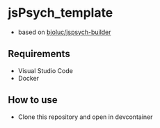 # jsPsych_template
- based on [bjoluc/jspsych-builder](https://github.com/bjoluc/jspsych-builder)

## Requirements
- Visual Studio Code
- Docker

## How to use
- Clone this repository and open in devcontainer